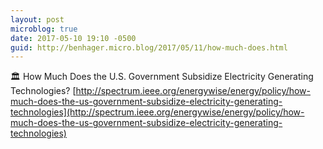 ```yaml
---
layout: post
microblog: true
date: 2017-05-10 19:10 -0500
guid: http://benhager.micro.blog/2017/05/11/how-much-does.html
---
```

🏛 How Much Does the U.S. Government Subsidize Electricity Generating Technologies? [http://spectrum.ieee.org/energywise/energy/policy/how-much-does-the-us-government-subsidize-electricity-generating-technologies](http://spectrum.ieee.org/energywise/energy/policy/how-much-does-the-us-government-subsidize-electricity-generating-technologies)
